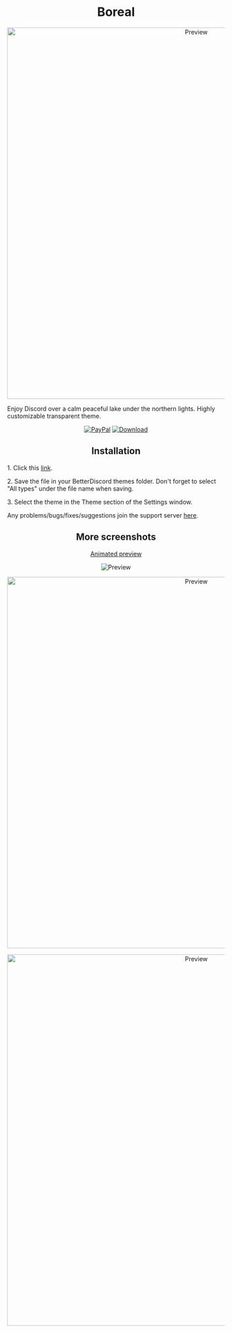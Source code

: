<h1 align="center">Boreal</h1>
<p align="center">
  <img alt="Preview" width="860" alt="preview" src="https://i.imgur.com/xtQflHh.jpg">
<p align="center">
<p>Enjoy Discord over a calm peaceful lake under the northern lights. Highly customizable transparent theme.</p>
<p align="center">
  <a href="https://bit.ly/3fnzq1Z"> <img alt="PayPal" src="https://img.shields.io/badge/Donate-grey?style=plastic&logo=paypal&"></a>
  <a href="https://github.com/rmkx/rmkx.github.io/releases/download/bor-v1.0/Boreal.theme.css"> <img alt="Download" src="https://img.shields.io/badge/Download-yellowgreen?style=plastic&logo=github"></a></p>

<h2 align="center">Installation</h2>
<p>1. Click this <a href="https://github.com/rmkx/rmkx.github.io/releases/download/bor-v1.0.1/Boreal.theme.css">link</a>.</p>
<p>2. Save the file in your BetterDiscord themes folder. Don't forget to select "All types" under the file name when saving.</p>
<p>3. Select the theme in the Theme section of the Settings window.</p>
<p>Any problems/bugs/fixes/suggestions join the support server <a href="https://discord.com/HnGWVQbQBv">here</a>.</p>

<h2 align="center">More screenshots</h2>
<p align="center">
  <p align="center"><a href="https://i.imgur.com/LRhZhBy.gif">Animated preview</a></p>
  <p align="center"><img alt="Preview" alt="preview" src="https://i.imgur.com/R0OymsS.png"></p>
  <p align="center"><img alt="Preview" width="860" alt="preview" src="https://i.imgur.com/2Vc9b70.png"></p>
  <p align="center"><img alt="Preview" width="860" alt="preview" src="https://i.imgur.com/tGv56s2.png"></p>
<p align="center">
